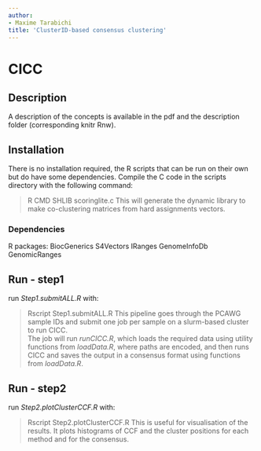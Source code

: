 ```yaml
---
author:
- Maxime Tarabichi
title: 'ClusterID-based consensus clustering'
---
```

# CICC
## Description
A description of the concepts is available in the pdf and the description folder (corresponding knitr Rnw).
## Installation 
There is no installation required, the R scripts that can be run on their own but do have some dependencies.
Compile the C code in the scripts directory with the following command:
> R CMD SHLIB scoringlite.c
This will generate the dynamic library to make co-clustering matrices from hard assignments vectors.
### Dependencies
R packages:
BiocGenerics
S4Vectors
IRanges
GenomeInfoDb
GenomicRanges
## Run - step1
run _Step1.submitALL.R_ with:
>Rscript Step1.submitALL.R
This pipeline goes through the PCAWG sample IDs and submit one job per sample on a slurm-based cluster to run CICC.  
The job will run _runCICC.R_, which loads the required data using utility functions from _loadData.R_, where paths are encoded, and then runs CICC and saves the output in a consensus format using functions from _loadData.R_. 
## Run - step2
run _Step2.plotClusterCCF.R_ with:
> Rscript Step2.plotClusterCCF.R
This is useful for visualisation of the results. It plots histograms of CCF and the cluster positions for each method and for the consensus.
